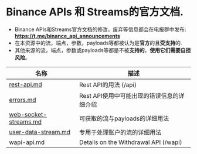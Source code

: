 # Binance APIs 和 Streams的官方文档.
* Binance APIs和Streams官方文档的修改，废弃等信息都会在电报群中发布: **https://t.me/binance_api_announcements**
* 在本资源中的流，端点，参数，payloads等都被认为是**官方**的且**受支持**的.
* 其他来源的流，端点，参数或payloads等都是不被**支持的**，**使用它们需要自担风险**。


名称 | 描述
------------ | ------------ 
[rest-api.md](rest-api.md) | Rest API的用法 (/api)
[errors.md](errors.md) | Rest API使用中可能出现的错误信息的详细介绍
[web-socket-streams.md](web-socket-streams.md) | 可获取的流与payloads的详细用法
[user-data-stream.md](user-data-stream.md) | 专用于处理账户的流的详细用法
wapi-api.md | Details on the Withdrawal API (/wapi)

